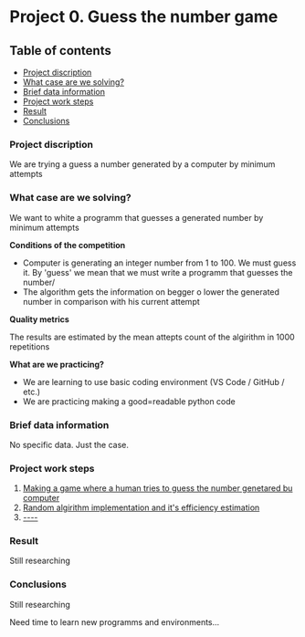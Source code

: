# Project 0. Guess the number game

## Table of contents
* [Project discription](https://github.com/killri/sf_data_science/blob/main/project%200/README.md)
* [What case are we solving?](_______)
* [Brief data information](________)
* [Project work steps](________)
* [Result](_______)
* [Conclusions](________)

### Project discription
We are trying a guess a number generated by a computer by minimum attempts

### What case are we solving?
We want to white a programm that guesses a generated number by minimum attempts

**Conditions of the competition**
- Computer is generating an integer number from 1 to 100. We must guess it. By 'guess' we mean that we must write a programm that guesses the number/
- The algorithm gets the information on begger o lower the generated number in comparison with his current attempt

**Quality metrics**

The results are estimated by the mean attepts count of the algirithm in 1000 repetitions

**What are we practicing?**

- We are learning to use basic coding environment (VS Code / GitHub / etc.)
- We are practicing making a good=readable python code

### Brief data information
No specific data. Just the case.

### Project work steps
1. [Making a game where a human tries to guess the number genetared bu computer](________)
2.  [Random algirithm implementation and it's efficiency estimation](________)
3. [----](________)

### Result
Still researching

### Conclusions
Still researching

Need time to learn new programms and environments...